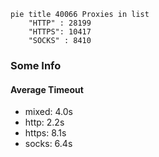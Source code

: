 
```mermaid
pie title 40066 Proxies in list
    "HTTP" : 28199
    "HTTPS": 10417
    "SOCKS" : 8410
```

### Some Info
#### Average Timeout

- mixed: 4.0s
- http: 2.2s
- https: 8.1s
- socks: 6.4s